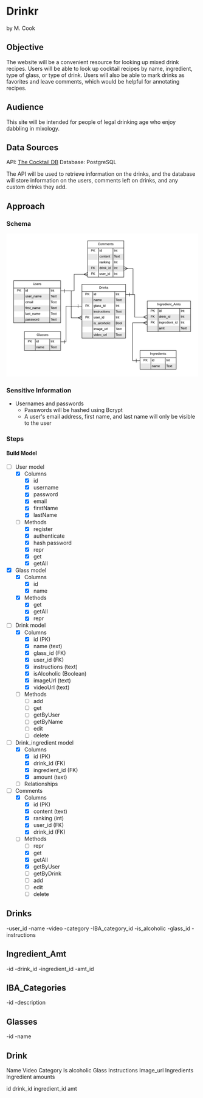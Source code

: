 # Drinkr

by M. Cook

## Objective

The website will be a convenient resource for looking up mixed drink recipes.  Users will be able to look up cocktail recipes by name, ingredient, type of glass, or type of drink.  Users will also be able to mark drinks as favorites and leave comments, which would be helpful for annotating recipes.

## Audience

This site will be intended for people of legal drinking age who enjoy dabbling in mixology.

## Data Sources

API: [The Cocktail DB](https://www.thecocktaildb.com/api.php)
Database: PostgreSQL

The API will be used to retrieve information on the drinks, and the database will store information on the users, comments left on drinks, and any custom drinks they add.

## Approach

### Schema

![Database schema for Drinkr](static/images/db_schema.png "Schema")

### Sensitive Information

- Usernames and passwords
  - Passwords will be hashed using Bcrypt
  - A user's email address, first name, and last name will only be visible to the user

### Steps

#### Build Model

- [ ] User model
  - [x] Columns
    - [x] id
    - [x] username
    - [x] password
    - [x] email
    - [x] firstName
    - [x] lastName
  - [ ] Methods
    - [x] register
    - [x] authenticate
    - [x] hash password
    - [x] repr
    - [x] get
    - [x] getAll
- [x] Glass model
  - [x] Columns
    - [x] id
    - [x] name
  - [x] Methods
    - [x] get
    - [x] getAll
    - [x] repr
- [ ] Drink model
  - [x] Columns
    - [x] id (PK)
    - [x] name (text)
    - [x] glass_id (FK)
    - [x] user_id (FK)
    - [x] instructions (text)
    - [x] isAlcoholic (Boolean)
    - [x] imageUrl (text)
    - [x] videoUrl (text)
  - [ ] Methods
    - [ ] add
    - [ ] get
    - [ ] getByUser
    - [ ] getByName
    - [ ] edit
    - [ ] delete
- [ ] Drink_ingredient model
  - [x] Columns
    - [x] id (PK)
    - [x] drink_id (FK)
    - [x] ingredient_id (FK)
    - [x] amount (text)
  - [ ] Relationships
- [ ] Comments
  - [x] Columns
    - [x] id (PK)
    - [x] content (text)
    - [x] ranking (int)
    - [x] user_id (FK)
    - [x] drink_id (FK)
  - [ ] Methods
    - [ ] repr
    - [x] get
    - [x] getAll
    - [x] getByUser
    - [ ] getByDrink
    - [ ] add
    - [ ] edit
    - [ ] delete

Drinks
------
-user_id
-name
-video
-category
-IBA_category_id
-is_alcoholic
-glass_id
-instructions

Ingredient_Amt
--------------
-id
-drink_id
-ingredient_id
-amt_id

IBA_Categories
--------------
-id
-description

Glasses
-------
-id
-name



Drink
-----
Name
Video
Category
Is alcoholic
Glass
Instructions
Image_url
Ingredients
Ingredient amounts

id
drink_id
ingredient_id
amt